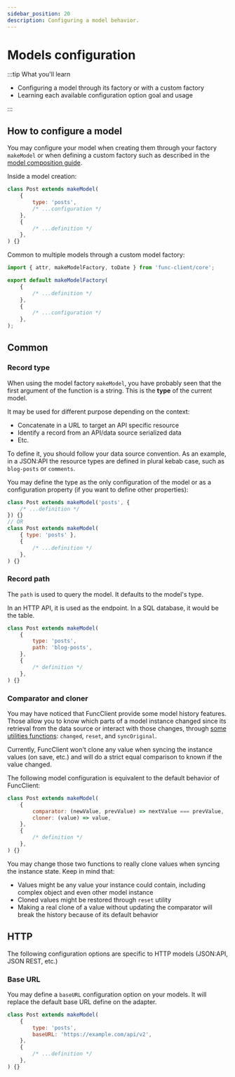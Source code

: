 ```yaml
---
sidebar_position: 20
description: Configuring a model behavior.
---
```


# Models configuration

:::tip What you'll learn

-   Configuring a model through its factory or with a custom factory
-   Learning each available configuration option goal and usage

:::

## How to configure a model

You may configure your model when creating them through your factory `makeModel`
or when defining a custom factory such as described in the
[model composition guide](/docs/advanced/models-composition).

Inside a model creation:

```javascript title="post.js"
class Post extends makeModel(
    {
        type: 'posts',
        /* ...configuration */
    },
    {
        /* ...definition */
    },
) {}
```

Common to multiple models through a custom model factory:

```javascript title="makeModel.js"
import { attr, makeModelFactory, toDate } from 'func-client/core';

export default makeModelFactory(
    {
        /* ...definition */
    },
    {
        /* ...configuration */
    },
);
```

## Common

### Record type

When using the model factory `makeModel`, you have probably seen that the first
argument of the function is a string. This is the **type** of the current model.

It may be used for different purpose depending on the context:

-   Concatenate in a URL to target an API specific resource
-   Identify a record from an API/data source serialized data
-   Etc.

To define it, you should follow your data source convention. As an example, in a
JSON:API the resource types are defined in plural kebab case, such as
`blog-posts` or `comments`.

You may define the type as the only configuration of the model or as a
configuration property (if you want to define other properties):

```javascript title="post.js"
class Post extends makeModel('posts', {
    /* ...definition */
}) {}
// OR
class Post extends makeModel(
    { type: 'posts' },
    {
        /* ...definition */
    },
) {}
```

### Record path

The `path` is used to query the model. It defaults to the model's type.

In an HTTP API, it is used as the endpoint. In a SQL database, it would be the
table.

```javascript title="post.js"
class Post extends makeModel(
    {
        type: 'posts',
        path: 'blog-posts',
    },
    {
        /* definition */
    },
) {}
```

### Comparator and cloner

You may have noticed that FuncClient provide some model history features. Those
allow you to know which parts of a model instance changed since its retrieval
from the data source or interact with those changes, through
[some utilities functions](/docs/api/models-utilities): `changed`, `reset`, and
`syncOriginal`.

Currently, FuncClient won't clone any value when syncing the instance values (on
save, etc.) and will do a strict equal comparison to known if the value changed.

The following model configuration is equivalent to the default behavior of
FuncClient:

```javascript title="post.js"
class Post extends makeModel(
    {
        comparator: (newValue, prevValue) => nextValue === prevValue,
        cloner: (value) => value,
    },
    {
        /* definition */
    },
) {}
```

You may change those two functions to really clone values when syncing the
instance state. Keep in mind that:

-   Values might be any value your instance could contain, including complex
    object and even other model instance
-   Cloned values might be restored through `reset` utility
-   Making a real clone of a value without updating the comparator will break
    the history because of its default behavior

## HTTP

The following configuration options are specific to HTTP models (JSON:API, JSON
REST, etc.)

### Base URL

You may define a `baseURL` configuration option on your models. It will replace
the default base URL define on the adapter.

```javascript title="post.js"
class Post extends makeModel(
    {
        type: 'posts',
        baseURL: 'https://example.com/api/v2',
    },
    {
        /* ...definition */
    },
) {}
```
